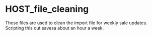 # HOST_file_cleaning

These files are used to clean the import file for weekly sale updates. Scripting this out savesa about an hour a week. 

